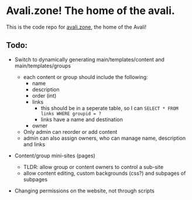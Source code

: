 # Avali.zone! The home of the avali.

This is the code repo for [avali.zone](https://avali.zone), the home of the Avali!

## Todo:

- Switch to dynamically generating main/templates/content and main/templates/groups
    - each content or group should include the following:
        - name
        - description
        - order (int)
        - links
            - this should be in a seperate table, so I can `SELECT * FROM links WHERE groupid = ?`
            - links have a name and destination
        - owner
    - Only admin can reorder or add content 
    - admin can also assign owners, who can manage name, description and links

- Content/group mini-sites (pages)
    - TLDR: allow group or content owners to control a sub-site
    - allow content editing, custom backgrounds (css?) and subpages of subpages

- Changing permissions on the website, not through scripts